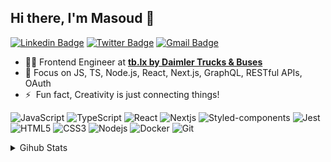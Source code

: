 ## Hi there, I'm Masoud 👋

[![Linkedin Badge](https://img.shields.io/badge/-LinkedIn-blue?style=flat-square&logo=Linkedin&logoColor=white&link=https://www.linkedin.com/in/masoud-soleymani/)](https://www.linkedin.com/in/masoud-soleymani/)
[![Twitter Badge](https://img.shields.io/badge/-Twitter-blue?style=flat-square&logo=Twitter&logoColor=white&link=https://twitter.com/MasoudSolm/)](https://twitter.com/MasoudSolm/)
[![Gmail Badge](https://img.shields.io/badge/-Gmail-c14438?style=flat-square&logo=Gmail&logoColor=white&link=mailto:msoolymani@gmail.com)](mailto:msoolymani@gmail.com)

- 👨‍💻 Frontend Engineer at [**tb.lx by Daimler Trucks & Buses**](https://tblx.io) 
- 🌱 Focus on JS, TS, Node.js, React, Next.js, GraphQL, RESTful APIs, OAuth
- ⚡  &nbsp;Fun fact, Creativity is just connecting things!

![JavaScript](https://img.shields.io/badge/-javascript-black?style=flat-square&logo=javascript)
![TypeScript](https://img.shields.io/badge/-TypeScript-black?style=flat-square&logo=typescript)
![React](https://img.shields.io/badge/-React-black?style=flat-square&logo=react)
![Nextjs](https://img.shields.io/badge/-Nodejs-black?style=flat-square&logo=Next.js)
![Styled-components](https://img.shields.io/badge/-Styled%20Components-black?style=flat-square&logo=styled-components)
![Jest](https://img.shields.io/badge/-Jest-black?style=flat-square&logo=jest)
![HTML5](https://img.shields.io/badge/-HTML5-black?style=flat-square&logo=html5&logoColor=white)
![CSS3](https://img.shields.io/badge/-CSS3-black?style=flat-square&logo=css3)
![Nodejs](https://img.shields.io/badge/-Nodejs-black?style=flat-square&logo=Node.js)
![Docker](https://img.shields.io/badge/-Docker-black?style=flat-square&logo=docker)
![Git](https://img.shields.io/badge/-Git-black?style=flat-square&logo=git)

 <details>
 <summary>Gihub Stats</summary>
 <img align="left" alt="masoudsoleymani Github Stats" src="https://github-readme-stats.vercel.app/api?username=masoudsoleymani&show_icons=true&hide_border">
 </details>
